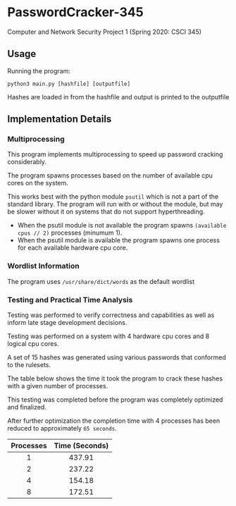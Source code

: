 # PasswordCracker-345
Computer and Network Security Project 1 (Spring 2020: CSCI 345)

## Usage
Running the program:

`python3 main.py [hashfile] [outputfile]`

Hashes are loaded in from the hashfile and output is printed to the outputfile

## Implementation Details

### Multiprocessing
This program implements multiprocessing to speed up password cracking considerably.

The program spawns processes based on the number of available cpu cores on the system.

This works best with the python module `psutil` which is not a part of the standard library. The program
will run with or without the module, but may be slower without it on systems that do not support hyperthreading.  
- When the psutil module is not available the program spawns `(available cpus // 2)` processes (minumum 1).
- When the psutil module is available the program spawns one process for each available hardware cpu core.

### Wordlist Information
The program uses `/usr/share/dict/words` as the default wordlist

### Testing and Practical Time Analysis
Testing was performed to verify correctness and capabilities as well as inform late stage development decisions. 

Testing was performed on a system with 4 hardware cpu cores and 8 logical cpu cores.

A set of 15 hashes was generated using various passwords that conformed to the rulesets.

The table below shows the time it took the program to crack these hashes with a given number of processes.

This testing was completed before the program was completely optimized and finalized.

After further optimization the completion time with 4 processes has been reduced to approximately `65 seconds`.


| Processes | Time (Seconds) |
| :-------: | :------------: |
|     1     |     437.91     |
|     2     |     237.22     |
|     4     |     154.18     |
|     8     |     172.51     |
